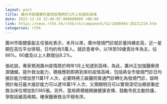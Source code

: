 ```yaml
---
layout: post
title: 廣州市衛健委料當地疫情將於1月上旬達到高峰
date: 2022-12-19 15:46:07.000000000 +08:00
link: https://news.rthk.hk/rthk/ch/component/k2/1680494-20221219.htm
categories: rthk
---
```


廣州市衛健委副主任張屹表示，本月以來，廣州發燒門診就診量持續走高，近一星期在高位平台徘徊，日均約有5萬人。就診患者中，以18至59歲青壯年為主，佔86%。60歲及以上人群就佔8.2%。

張屹說，專家預測廣州疫情將於明年1月上旬達到高峰，為此，廣州正加強醫療資源儲備，提升救治能力，積極應對即將到來的疫情高峰，包括將全市發燒門診日均接診能力增加至11萬1千人次，必要時將三級醫院普通門診轉化為發燒門診，屆時預計每日最大接診能力可以達16萬1千人次，又預期明日可以實現深切治療部重症救治床位增加到1385張。另外，當局將積極開展健康宣傳，鼓勵市民主動防護，爭取延緩高峰期，確保醫療救治平穩有序。

